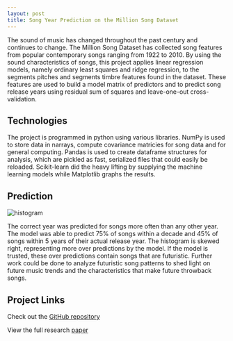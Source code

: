 ```yaml
---
layout: post
title: Song Year Prediction on the Million Song Dataset
---
```


The sound of music has changed throughout the past century and continues
to change. The Million Song Dataset has collected song features from popular
contemporary songs ranging from 1922 to 2010. By using the sound characteristics of songs, this project applies linear regression models, namely ordinary
least squares and ridge regression, to the segments pitches and segments timbre
features found in the dataset. These features are used to build a model matrix
of predictors and to predict song release years using residual sum of squares
and leave-one-out cross-validation. 

<h2>Technologies</h2>
The project is programmed in python using various libraries. NumPy is used to store data in narrays, compute covariance matricies for song data and for general computing. Pandas is used to create dataframe structures for analysis, which are pickled as fast, serialized files that could easily be reloaded. Scikit-learn did the heavy lifting by supplying the machine learning models while Matplotlib graphs the results.

<h2>Prediction</h2>
<img src="https://danielfrentzel.github.io/static/hist.png" alt="histogram">

The correct year was predicted for songs more often than any other year. The model was able to predict 75% of songs within a decade and 45% of songs within 5 years of their actual release year. The histogram is skewed right, representing more over predictions by the model. If the model is trusted, these over predictions contain songs that are futuristic. Further work could be done to analyze futuristic song patterns to shed light on future music trends and the characteristics that make future throwback songs.

<!--<embed src= "../static/MLSSpaper.pdf" width= "500" height= "375">-->
<h2>Project Links</h2>
<p>Check out the <a href="https://github.com/danielfrentzel/song-year-predictions-msd">GitHub repository</a></p>
<p>View the full research <a href="../static/MLSSpaper.pdf">paper</a></p>
